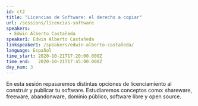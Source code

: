 ```yaml
---
id: ct2
title: "Licencias de Software: el derecho a copiar"
url: /sessions/licencias-software
speakers:
 - Edwin Alberto Castañeda
speaker1: Edwin Alberto Castañeda
linkspeaker1: /speakers/edwin-alberto-castañeda/
language: Español
time_start: 2020-10-21T17:20:00.000Z
time_end:   2020-10-21T17:45:00.000Z
day_num: 3
---
```


En esta sesión repasaremos distintas opciones de licenciamiento al construir y publicar tu software. Estudiaremos conceptos como: shareware, freeware, abandonware, dominio público, software libre y open source. 